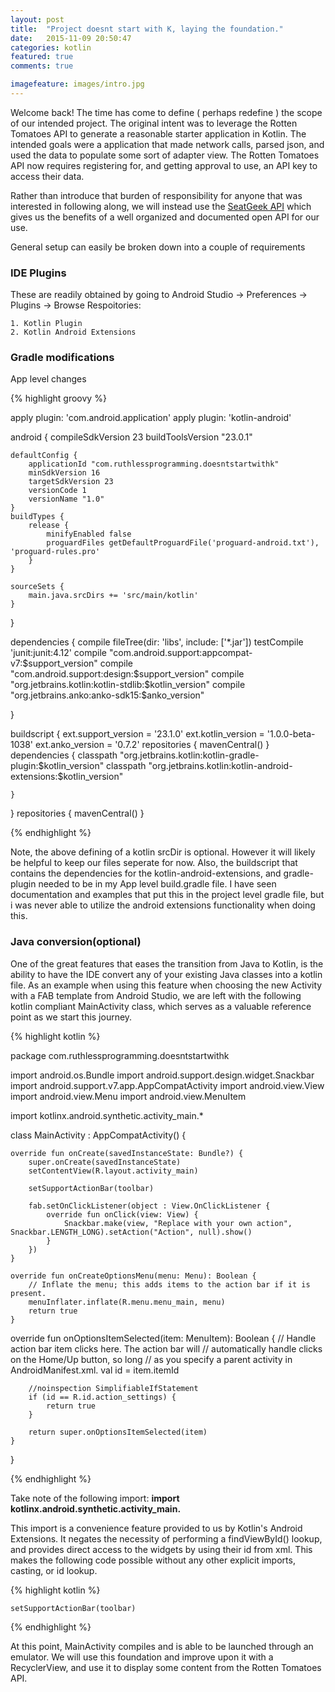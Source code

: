 ```yaml
---
layout: post
title:  "Project doesnt start with K, laying the foundation."
date:   2015-11-09 20:50:47
categories: kotlin
featured: true
comments: true

imagefeature: images/intro.jpg
---
```

Welcome back!
The time has come to define ( perhaps redefine ) the scope of our intended project. The original intent was to leverage the Rotten Tomatoes API to generate a reasonable starter application in Kotlin. The intended goals were a application that made network calls, parsed json, and used the data to populate some sort of adapter view. The Rotten Tomatoes API now requires registering for, and getting approval to use, an API key to access their data.

Rather than introduce that burden of responsibility for anyone that was interested in following along,  we will instead use the [SeatGeek API](http://platform.seatgeek.com/) which gives us the benefits of a well organized and documented open API for our use. 

General setup can easily be broken down into a couple of requirements

### IDE Plugins
These are readily obtained by going to Android Studio -> Preferences -> Plugins -> Browse Respoitories:

    1. Kotlin Plugin
    2. Kotlin Android Extensions
    
### Gradle modifications
App level changes

{% highlight groovy %}

apply plugin: 'com.android.application'
apply plugin: 'kotlin-android'

android {
    compileSdkVersion 23
    buildToolsVersion "23.0.1"

    defaultConfig {
        applicationId "com.ruthlessprogramming.doesntstartwithk"
        minSdkVersion 16
        targetSdkVersion 23
        versionCode 1
        versionName "1.0"
    }
    buildTypes {
        release {
            minifyEnabled false
            proguardFiles getDefaultProguardFile('proguard-android.txt'), 'proguard-rules.pro'
        }
    }

    sourceSets {
        main.java.srcDirs += 'src/main/kotlin'
    }
}

dependencies {
    compile fileTree(dir: 'libs', include: ['*.jar'])
    testCompile 'junit:junit:4.12'
    compile "com.android.support:appcompat-v7:$support_version"
    compile "com.android.support:design:$support_version"
    compile "org.jetbrains.kotlin:kotlin-stdlib:$kotlin_version"
    compile "org.jetbrains.anko:anko-sdk15:$anko_version"

}

buildscript {
    ext.support_version = '23.1.0'
    ext.kotlin_version = '1.0.0-beta-1038'
    ext.anko_version = '0.7.2'
    repositories {
        mavenCentral()
    }
    dependencies {
        classpath "org.jetbrains.kotlin:kotlin-gradle-plugin:$kotlin_version"
        classpath "org.jetbrains.kotlin:kotlin-android-extensions:$kotlin_version"

    }
}
repositories {
    mavenCentral()
}


{% endhighlight %}

Note,  the above defining of a kotlin srcDir is optional.  However it will likely be helpful to keep our files seperate for now.  Also, the buildscript that contains the dependencies for the kotlin-android-extensions, and gradle-plugin needed to be in my App level build.gradle file.  I have seen documentation and examples that put this in the project level gradle file,  but i was never able to utilize the android extensions functionality when doing this.

### Java conversion(optional)

One of the great features that eases the transition from Java to Kotlin, is the ability to have the IDE convert any of your existing Java classes into a kotlin file.  As an example when using this feature when choosing the new  Activity with a FAB template from Android Studio,  we are left with the following  kotlin compliant MainActivity class,  which serves as a valuable reference point as we start this journey.

{% highlight kotlin %}

package com.ruthlessprogramming.doesntstartwithk


import android.os.Bundle
import android.support.design.widget.Snackbar
import android.support.v7.app.AppCompatActivity
import android.view.View
import android.view.Menu
import android.view.MenuItem

import kotlinx.android.synthetic.activity_main.*

class MainActivity : AppCompatActivity() {

    override fun onCreate(savedInstanceState: Bundle?) {
        super.onCreate(savedInstanceState)
        setContentView(R.layout.activity_main)

        setSupportActionBar(toolbar)

        fab.setOnClickListener(object : View.OnClickListener {
            override fun onClick(view: View) {
                Snackbar.make(view, "Replace with your own action", Snackbar.LENGTH_LONG).setAction("Action", null).show()
            }
        })
    }

    override fun onCreateOptionsMenu(menu: Menu): Boolean {
        // Inflate the menu; this adds items to the action bar if it is present.
        menuInflater.inflate(R.menu.menu_main, menu)
        return true
    }

   override  fun onOptionsItemSelected(item: MenuItem): Boolean {
        // Handle action bar item clicks here. The action bar will
        // automatically handle clicks on the Home/Up button, so long
        // as you specify a parent activity in AndroidManifest.xml.
        val id = item.itemId

        //noinspection SimplifiableIfStatement
        if (id == R.id.action_settings) {
            return true
        }

        return super.onOptionsItemSelected(item)
    }
}

{% endhighlight %}

Take note of the following import: **import kotlinx.android.synthetic.activity_main.**

This import is a convenience feature provided to us by Kotlin's Android Extensions. It negates the necessity of performing a findViewById() lookup,  and provides direct access to the widgets by using their id from xml. 
This makes the following code possible without any other explicit imports, casting, or  id lookup.

{% highlight kotlin %}

    setSupportActionBar(toolbar)
    
{% endhighlight %}

At this point, MainActivity compiles and is able to be launched through an emulator.  We will use this foundation and improve upon it with a RecyclerView,  and use it to display some content from the Rotten Tomatoes API.  

    


[jekyll]:      http://jekyllrb.com
[jekyll-gh]:   https://github.com/jekyll/jekyll
[jekyll-help]: https://github.com/jekyll/jekyll-help
